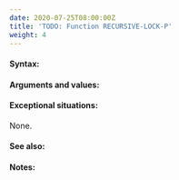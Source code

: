 ```yaml
---
date: 2020-07-25T08:00:00Z
title: 'TODO: Function RECURSIVE-LOCK-P'
weight: 4
---
```


#### Syntax:

#### Arguments and values:

#### Exceptional situations:

None.

#### See also:

#### Notes:
